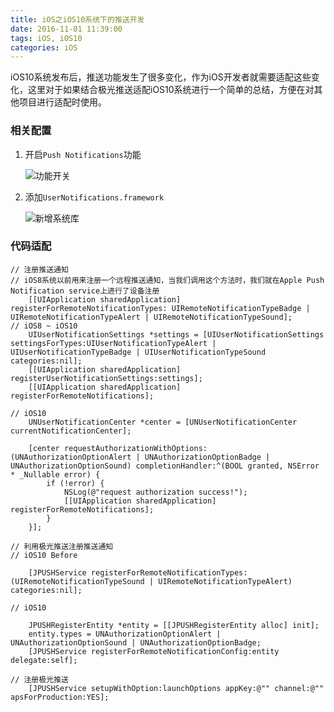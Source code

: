 ```yaml
---
title: iOS之iOS10系统下的推送开发
date: 2016-11-01 11:39:00
tags: iOS, iOS10
categories: iOS
---
```


iOS10系统发布后，推送功能发生了很多变化，作为iOS开发者就需要适配这些变化，这里对于如果结合极光推送适配iOS10系统进行一个简单的总结，方便在对其他项目进行适配时使用。

### 相关配置

1. 开启`Push Notifications`功能
   
   ![功能开关](https://github.com/luzhiyongGit/luzhiyongGit.github.io/tree/hexo/public/images/iOS之iOS10系统下的推送开发_1.png)

2. 添加`UserNotifications.framework`

   ![新增系统库](https://github.com/luzhiyongGit/luzhiyongGit.github.io/tree/hexo/public/images/iOS之iOS10系统下的推送开发_2.png)

### 代码适配

```
// 注册推送通知
// iOS8系统以前用来注册一个远程推送通知，当我们调用这个方法时，我们就在Apple Push Notification service上进行了设备注册
    [[UIApplication sharedApplication] registerForRemoteNotificationTypes: UIRemoteNotificationTypeBadge | UIRemoteNotificationTypeAlert | UIRemoteNotificationTypeSound];
// iOS8 ~ iOS10 
    UIUserNotificationSettings *settings = [UIUserNotificationSettings settingsForTypes:UIUserNotificationTypeAlert | UIUserNotificationTypeBadge | UIUserNotificationTypeSound categories:nil];
    [[UIApplication sharedApplication] registerUserNotificationSettings:settings];
    [[UIApplication sharedApplication] registerForRemoteNotifications];
    
// iOS10
    UNUserNotificationCenter *center = [UNUserNotificationCenter currentNotificationCenter];
    
    [center requestAuthorizationWithOptions:(UNAuthorizationOptionAlert | UNAuthorizationOptionBadge | UNAuthorizationOptionSound) completionHandler:^(BOOL granted, NSError * _Nullable error) {
        if (!error) {
            NSLog(@"request authorization success!");
            [[UIApplication sharedApplication] registerForRemoteNotifications];
        }
    }];

```

```
// 利用极光推送注册推送通知
// iOS10 Before
    
    [JPUSHService registerForRemoteNotificationTypes:(UIRemoteNotificationTypeSound | UIRemoteNotificationTypeAlert) categories:nil];
    
// iOS10
    
    JPUSHRegisterEntity *entity = [[JPUSHRegisterEntity alloc] init];
    entity.types = UNAuthorizationOptionAlert | UNAuthorizationOptionSound | UNAuthorizationOptionBadge;
    [JPUSHService registerForRemoteNotificationConfig:entity delegate:self];
    
// 注册极光推送
    [JPUSHService setupWithOption:launchOptions appKey:@"" channel:@"" apsForProduction:YES];
```